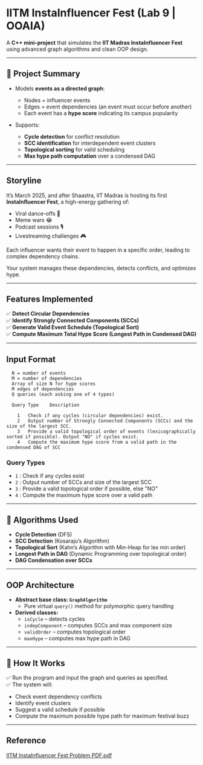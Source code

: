 # IITM InstaInfluencer Fest (Lab 9 | OOAIA)

A **C++ mini-project** that simulates the **IIT Madras InstaInfluencer Fest** using advanced graph algorithms and clean OOP design.

---

## 🎯 Project Summary

- Models **events as a directed graph**:
  - Nodes = influencer events
  - Edges = event dependencies (an event must occur before another)
  - Each event has a **hype score** indicating its campus popularity

- Supports:
  - **Cycle detection** for conflict resolution
  - **SCC identification** for interdependent event clusters
  - **Topological sorting** for valid scheduling
  - **Max hype path computation** over a condensed DAG

---

## Storyline

It’s March 2025, and after Shaastra, IIT Madras is hosting its first **InstaInfluencer Fest**, a high-energy gathering of:

- Viral dance-offs 🕺
- Meme wars 😂
- Podcast sessions 🎙️
- Livestreaming challenges 🎮

Each influencer wants their event to happen in a specific order, leading to complex dependency chains.

Your system manages these dependencies, detects conflicts, and optimizes hype.

---

## Features Implemented

✅ **Detect Circular Dependencies**  
✅ **Identify Strongly Connected Components (SCCs)**  
✅ **Generate Valid Event Schedule (Topological Sort)**  
✅ **Compute Maximum Total Hype Score (Longest Path in Condensed DAG)**

---

## Input Format

      N = number of events
      M = number of dependencies
      Array of size N for hype scores
      M edges of dependencies
      Q queries (each asking one of 4 types)

      Query Type	Description
        
        1	Check if any cycles (circular dependencies) exist.
        2	Output number of Strongly Connected Components (SCCs) and the size of the largest SCC.
        3	Provide a valid topological order of events (lexicographically sorted if possible). Output "NO" if cycles exist.
        4	Compute the maximum hype score from a valid path in the condensed DAG of SCC

### Query Types

- `1` : Check if any cycles exist
- `2` : Output number of SCCs and size of the largest SCC
- `3` : Provide a valid topological order if possible, else "NO"
- `4` : Compute the maximum hype score over a valid path

---

## 🧩 Algorithms Used

- **Cycle Detection** (DFS)
- **SCC Detection** (Kosaraju’s Algorithm)
- **Topological Sort** (Kahn’s Algorithm with Min-Heap for lex min order)
- **Longest Path in DAG** (Dynamic Programming over topological order)
- **DAG Condensation over SCCs**

---

## OOP Architecture

- **Abstract base class: `GraphAlgorithm`**
  - Pure virtual `query()` method for polymorphic query handling
- **Derived classes:**
  - `isCycle` – detects cycles
  - `indepComponent` – computes SCCs and max component size
  - `validOrder` – computes topological order
  - `maxHype` – computes max hype path in DAG

---

## 🚀 How It Works

✅ Run the program and input the graph and queries as specified.  
✅ The system will:
- Check event dependency conflicts
- Identify event clusters
- Suggest a valid schedule if possible
- Compute the maximum possible hype path for maximum festival buzz

---

## Reference
[IITM InstaInfluencer Fest Problem PDF.pdf](https://github.com/user-attachments/files/21108922/lab9.1.pdf)
